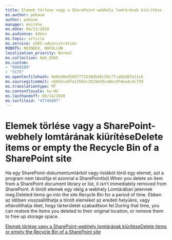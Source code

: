 ```yaml
---
title: Elemek törlése vagy a SharePoint-webhely lomtárának kiürítése
ms.author: pebaum
author: pebaum
manager: mnirkhe
ms.date: 04/21/2020
ms.audience: Admin
ms.topic: article
ms.service: o365-administration
ROBOTS: NOINDEX, NOFOLLOW
localization_priority: Normal
ms.collection: Adm_O365
ms.custom:
- "9000209"
- "3175"
ms.openlocfilehash: 0e6ed0ed5697772318db48c59c7fca02d87e11c6
ms.sourcegitcommit: c6692ce0fa1358ec3529e59ca0ecdfdea4cdc759
ms.translationtype: MT
ms.contentlocale: hu-HU
ms.lasthandoff: 09/14/2020
ms.locfileid: "47745897"
---
```

# <a name="delete-items-or-empty-the-recycle-bin-of-a-sharepoint-site"></a><span data-ttu-id="cb0aa-102">Elemek törlése vagy a SharePoint-webhely lomtárának kiürítése</span><span class="sxs-lookup"><span data-stu-id="cb0aa-102">Delete items or empty the Recycle Bin of a SharePoint site</span></span> 

<span data-ttu-id="cb0aa-103">Ha egy SharePoint-dokumentumtárból vagy-listából töröl egy elemet, azt a program nem távolítja el azonnal a SharePointból.</span><span class="sxs-lookup"><span data-stu-id="cb0aa-103">When you delete an item from a SharePoint document library or list, it isn’t immediately removed from SharePoint.</span></span> <span data-ttu-id="cb0aa-104">A törölt elemek egy ideig a webhely Lomtárában jelennek meg.</span><span class="sxs-lookup"><span data-stu-id="cb0aa-104">Deleted items go into the site Recycle Bin for a period of time.</span></span> <span data-ttu-id="cb0aa-105">Ebben az időben visszaállíthatja a törölt elemeket az eredeti helyükre, vagy eltávolíthatja őket, hogy tárterületet szabadítson fel.</span><span class="sxs-lookup"><span data-stu-id="cb0aa-105">During that time, you can restore the items you deleted to their original location, or remove them to free up storage space.</span></span>

[<span data-ttu-id="cb0aa-106">Elemek törlése vagy a SharePoint-webhely lomtárának kiürítése</span><span class="sxs-lookup"><span data-stu-id="cb0aa-106">Delete items or empty the Recycle Bin of a SharePoint site</span></span>](https://support.office.com/article/2e713599-d13e-40d6-96dc-66f0a366f74e)